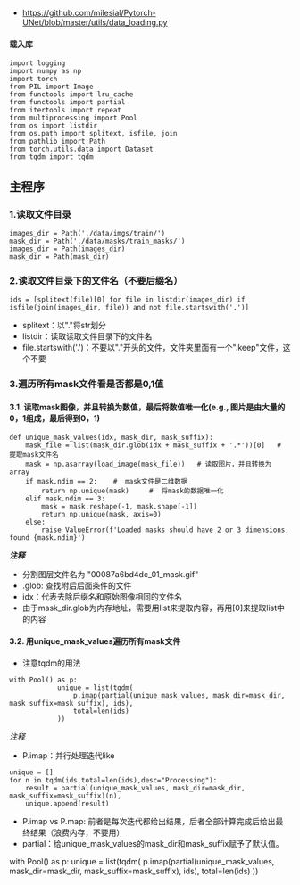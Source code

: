 - https://github.com/milesial/Pytorch-UNet/blob/master/utils/data_loading.py
#### 载入库
```
import logging
import numpy as np
import torch
from PIL import Image
from functools import lru_cache
from functools import partial
from itertools import repeat
from multiprocessing import Pool
from os import listdir
from os.path import splitext, isfile, join
from pathlib import Path
from torch.utils.data import Dataset
from tqdm import tqdm
```

## 主程序
### 1.读取文件目录
```
images_dir = Path('./data/imgs/train/')
mask_dir = Path('./data/masks/train_masks/')
images_dir = Path(images_dir)
mask_dir = Path(mask_dir)
```
### 2.读取文件目录下的文件名（不要后缀名）
```
ids = [splitext(file)[0] for file in listdir(images_dir) if isfile(join(images_dir, file)) and not file.startswith('.')]
```
- splitext：以"."将str划分
- listdir：读取读取文件目录下的文件名
- file.startswith('.')：不要以"."开头的文件，文件夹里面有一个".keep"文件，这个不要
### 3.遍历所有mask文件看是否都是0,1值
#### 3.1. 读取mask图像，并且转换为数值，最后将数值唯一化(e.g., 图片是由大量的0，1组成，最后得到0，1)
```
def unique_mask_values(idx, mask_dir, mask_suffix):
    mask_file = list(mask_dir.glob(idx + mask_suffix + '.*'))[0]   # 提取mask文件名
    mask = np.asarray(load_image(mask_file))   # 读取图片，并且转换为array
    if mask.ndim == 2:    #  mask文件是二维数据
        return np.unique(mask)     #  将mask的数据唯一化
    elif mask.ndim == 3:
        mask = mask.reshape(-1, mask.shape[-1])
        return np.unique(mask, axis=0)
    else:
        raise ValueError(f'Loaded masks should have 2 or 3 dimensions, found {mask.ndim}')
```
***注释***
- 分割图层文件名为 "00087a6bd4dc_01_mask.gif"
- .glob: 查找附后后面条件的文件
- idx：代表去除后缀名和原始图像相同的文件名
- 由于mask_dir.glob为内存地址，需要用list来提取内容，再用[0]来提取list中的内容
#### 3.2. 用unique_mask_values遍历所有mask文件
- 注意tqdm的用法
```
with Pool() as p:
            unique = list(tqdm(
                p.imap(partial(unique_mask_values, mask_dir=mask_dir, mask_suffix=mask_suffix), ids),
                total=len(ids)
            ))
```
*注释*
- P.imap：并行处理迭代like
```
unique = []
for n in tqdm(ids,total=len(ids),desc="Processing"):
    result = partial(unique_mask_values, mask_dir=mask_dir, mask_suffix=mask_suffix)(n),
    unique.append(result)
```
- P.imap vs P.map: 前者是每次迭代都给出结果，后者全部计算完成后给出最终结果（浪费内存，不要用）
- partial：给unique_mask_values的mask_dir和mask_suffix赋予了默认值。








with Pool() as p:
            unique = list(tqdm(
                p.imap(partial(unique_mask_values, mask_dir=mask_dir, mask_suffix=mask_suffix), ids),
                total=len(ids)
            ))
